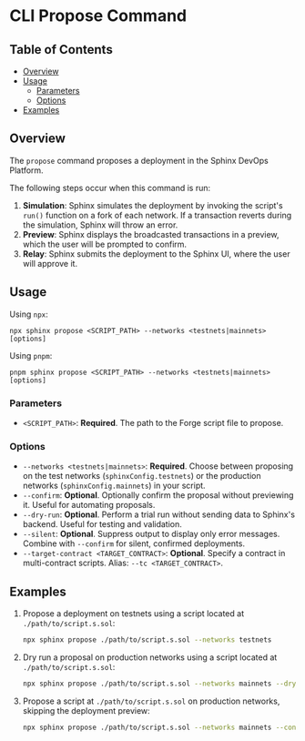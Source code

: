 # CLI Propose Command

## Table of Contents

- [Overview](#overview)
- [Usage](#usage)
  - [Parameters](#parameters)
  - [Options](#options)
- [Examples](#examples)

## Overview
The `propose` command proposes a deployment in the Sphinx DevOps Platform.

The following steps occur when this command is run:
1. **Simulation**: Sphinx simulates the deployment by invoking the script's `run()` function on a fork of each network. If a transaction reverts during the simulation, Sphinx will throw an error.
2. **Preview**: Sphinx displays the broadcasted transactions in a preview, which the user will be prompted to confirm.
3. **Relay**: Sphinx submits the deployment to the Sphinx UI, where the user will approve it.

## Usage

Using `npx`:

```
npx sphinx propose <SCRIPT_PATH> --networks <testnets|mainnets> [options]
```

Using `pnpm`:

```
pnpm sphinx propose <SCRIPT_PATH> --networks <testnets|mainnets> [options]
```

### Parameters
- `<SCRIPT_PATH>`: **Required**. The path to the Forge script file to propose.

### Options
- `--networks <testnets|mainnets>`: **Required**. Choose between proposing on the test networks (`sphinxConfig.testnets`) or the production networks (`sphinxConfig.mainnets`) in your script.
- `--confirm`: **Optional**. Optionally confirm the proposal without previewing it. Useful for automating proposals.
- `--dry-run`: **Optional**. Perform a trial run without sending data to Sphinx's backend. Useful for testing and validation.
- `--silent`: **Optional**. Suppress output to display only error messages. Combine with `--confirm` for silent, confirmed deployments.
- `--target-contract <TARGET_CONTRACT>`: **Optional**. Specify a contract in multi-contract scripts. Alias: `--tc <TARGET_CONTRACT>`.

## Examples
1. Propose a deployment on testnets using a script located at `./path/to/script.s.sol`:
   ```bash
   npx sphinx propose ./path/to/script.s.sol --networks testnets
   ```

2. Dry run a proposal on production networks using a script located at `./path/to/script.s.sol`:
   ```bash
   npx sphinx propose ./path/to/script.s.sol --networks mainnets --dry-run
   ```

3. Propose a script at `./path/to/script.s.sol` on production networks, skipping the deployment preview:
   ```bash
   npx sphinx propose ./path/to/script.s.sol --networks mainnets --confirm
   ```
